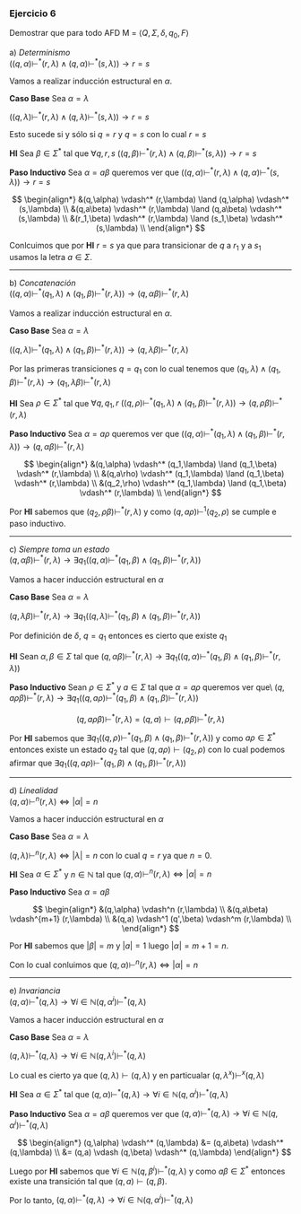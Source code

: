 ### Ejercicio 6

Demostrar que para todo AFD M = $\langle Q, \Sigma, \delta, q_0, F\rangle$

a) *Determinismo*\
$((q,\alpha) \vdash^* (r,\lambda) \land (q,\alpha) \vdash^* (s,\lambda)) \rightarrow r = s$

Vamos a realizar inducción estructural en $\alpha$.

**Caso Base** Sea $\alpha = \lambda$

$((q,\lambda) \vdash^* (r,\lambda) \land (q,\lambda) \vdash^* (s,\lambda)) \rightarrow r = s$

Esto sucede si y sólo si $q = r$ y $q = s$ con lo cual $r = s$

**HI** Sea $\beta \in \Sigma^*$ tal que $\forall q,r,s$ $((q,\beta) \vdash^* (r,\lambda) \land (q,\beta) \vdash^* (s,\lambda)) \rightarrow r = s$ 

**Paso Inductivo** Sea $\alpha = a\beta$ queremos ver que $((q,\alpha) \vdash^* (r,\lambda) \land (q,\alpha) \vdash^* (s,\lambda)) \rightarrow r = s$

$$
\begin{align*}
&(q,\alpha) \vdash^* (r,\lambda) \land (q,\alpha) \vdash^* (s,\lambda) \\
&(q,a\beta) \vdash^* (r,\lambda) \land (q,a\beta) \vdash^* (s,\lambda) \\
&(r_1,\beta) \vdash^* (r,\lambda) \land (s_1,\beta) \vdash^* (s,\lambda) \\
\end{align*}
$$

Conlcuimos que por **HI** $r = s$ ya que para transicionar de $q$ a $r_1$ y a $s_1$ usamos la letra $a \in \Sigma$.

---
b) *Concatenación*\
$((q,\alpha) \vdash^* (q_1,\lambda) \land (q_1,\beta) \vdash^* (r,\lambda)) \rightarrow (q,\alpha\beta) \vdash^* (r,\lambda)$

Vamos a realizar inducción estructural en $\alpha$.

**Caso Base** Sea $\alpha = \lambda$

$((q,\lambda) \vdash^* (q_1,\lambda) \land (q_1,\beta) \vdash^* (r,\lambda)) \rightarrow (q,\lambda\beta) \vdash^* (r,\lambda)$

Por las primeras transiciones $q = q_1$ con lo cual tenemos que $(q_1,\lambda) \land (q_1,\beta) \vdash^* (r,\lambda) \rightarrow (q_1,\lambda\beta) \vdash^* (r,\lambda)$

**HI** Sea $\rho \in \Sigma^*$ tal que $\forall q,q_1,r$ $((q,\rho) \vdash^* (q_1,\lambda) \land (q_1,\beta) \vdash^* (r,\lambda)) \rightarrow (q,\rho\beta) \vdash^* (r,\lambda)$

**Paso Inductivo** Sea $\alpha = a\rho$ queremos ver que $((q,\alpha) \vdash^* (q_1,\lambda) \land (q_1,\beta) \vdash^* (r,\lambda)) \rightarrow (q,\alpha\beta) \vdash^* (r,\lambda)$

$$
\begin{align*}
&(q,\alpha) \vdash^* (q_1,\lambda) \land (q_1,\beta) \vdash^* (r,\lambda) \\
&(q,a\rho) \vdash^* (q_1,\lambda) \land (q_1,\beta) \vdash^* (r,\lambda) \\
&(q_2,\rho) \vdash^* (q_1,\lambda) \land (q_1,\beta) \vdash^* (r,\lambda) \\
\end{align*}
$$

Por **HI** sabemos que $(q_2,\rho\beta) \vdash^* (r,\lambda)$ y como $(q,a\rho) \vdash^1 (q_2,\rho)$ se cumple e paso inductivo.

---
c) *Siempre toma un estado*\
$(q,\alpha\beta) \vdash^* (r,\lambda) \rightarrow \exists q_1 ((q,\alpha) \vdash^* (q_1,\beta) \land (q_1,\beta) \vdash^* (r,\lambda))$

Vamos a hacer inducción estructural en $\alpha$

**Caso Base** Sea $\alpha = \lambda$

$(q,\lambda\beta) \vdash^* (r,\lambda) \rightarrow \exists q_1 ((q,\lambda) \vdash^* (q_1,\beta) \land (q_1,\beta) \vdash^* (r,\lambda))$

Por definición de $\delta$, $q = q_1$ entonces es cierto que existe $q_1$

**HI** Sean $\alpha,\beta \in \Sigma$ tal que $(q,\alpha\beta) \vdash^* (r,\lambda) \rightarrow \exists q_1 ((q,\alpha) \vdash^* (q_1,\beta) \land (q_1,\beta) \vdash^* (r,\lambda))$

**Paso Inductivo** Sean $\rho \in \Sigma^*$ y $a\in \Sigma$ tal que $\alpha = a\rho$ queremos ver que\ 
$(q,a\rho\beta) \vdash^* (r,\lambda) \rightarrow \exists q_1 ((q,a\rho) \vdash^* (q_1,\beta) \land (q_1,\beta) \vdash^* (r,\lambda))$

$$
(q,a\rho\beta) \vdash^* (r,\lambda) = (q,a) \vdash (q,\rho\beta) \vdash^* (r,\lambda) 
$$

Por **HI** sabemos que $\exists q_1 ((q,\rho) \vdash^* (q_1,\beta) \land (q_1,\beta) \vdash^* (r,\lambda))$ y como $a\rho \in \Sigma^*$ entonces existe un estado $q_2$ tal que $(q,a\rho) \vdash (q_2,\rho)$
con lo cual podemos afirmar que $\exists q_1 ((q,a\rho) \vdash^* (q_1,\beta) \land (q_1,\beta) \vdash^* (r,\lambda))$ 

---
d) *Linealidad*\
$(q,\alpha) \vdash^n (r,\lambda) \iff |\alpha| = n$

Vamos a hacer inducción estructural en $\alpha$

**Caso Base** Sea $\alpha = \lambda$

$(q,\lambda) \vdash^n (r,\lambda) \iff |\lambda| = n$ con lo cual $q = r$ ya que $n = 0$.

**HI** Sea $\alpha \in \Sigma^*$ y $n\in \mathbb{N}$ tal que $(q,\alpha) \vdash^n (r,\lambda) \iff |\alpha| = n$ 

**Paso Inductivo** Sea $\alpha = a\beta$ 

$$
\begin{align*}
&(q,\alpha) \vdash^n (r,\lambda) \\
&(q,a\beta) \vdash^{m+1} (r,\lambda) \\
&(q,a) \vdash^1 (q',\beta) \vdash^m (r,\lambda) \\
\end{align*}
$$

Por **HI** sabemos que $|\beta| = m$ y $|a| = 1$ luego $|\alpha| = m + 1 = n$.

Con lo cual conluimos que $(q,\alpha) \vdash^n (r,\lambda) \iff |\alpha| = n$ 

---
e) *Invariancia*\
$(q,\alpha) \vdash^* (q,\lambda) \rightarrow \forall i\in \mathbb{N} (q,\alpha^i) \vdash^* (q, \lambda)$

Vamos a hacer inducción estructural en $\alpha$

**Caso Base** Sea $\alpha = \lambda$

$(q,\lambda) \vdash^* (q,\lambda) \rightarrow \forall i\in \mathbb{N} (q,\lambda^i) \vdash^* (q, \lambda)$

Lo cual es cierto ya que $(q,\lambda) \vdash (q,\lambda)$ y en particualar $(q,\lambda^x) \vdash^x (q,\lambda)$

**HI** Sea $\alpha \in \Sigma^*$ tal que $(q,\alpha) \vdash^* (q,\lambda) \rightarrow \forall i\in \mathbb{N} (q,\alpha^i) \vdash^* (q, \lambda)$

**Paso Inductivo** Sea $\alpha = a\beta$ queremos ver que $(q,\alpha) \vdash^* (q,\lambda) \rightarrow \forall i\in \mathbb{N} (q,\alpha^i) \vdash^* (q, \lambda)$

$$
\begin{align*}
(q,\alpha) \vdash^* (q,\lambda) &= (q,a\beta) \vdash^* (q,\lambda)  \\
&= (q,a) \vdash (q,\beta) \vdash^* (q,\lambda)
\end{align*}
$$

Luego por **HI** sabemos que $\forall i\in \mathbb{N} (q,\beta^i) \vdash^* (q, \lambda)$ y como $a\beta \in \Sigma^*$ entonces existe una transición tal que $(q,a) \vdash (q,\beta)$. 

Por lo tanto, $(q,\alpha) \vdash^* (q,\lambda) \rightarrow \forall i\in \mathbb{N} (q,\alpha^i) \vdash^* (q, \lambda)$
